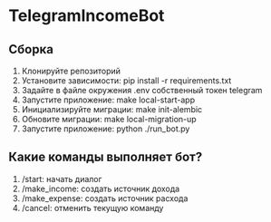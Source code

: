 # TelegramIncomeBot

## Сборка
1. Клонируйте репозиторий
2. Установите зависимости: pip install -r requirements.txt
3. Задайте в файле окружения .env собственный токен telegram
4. Запустите приложение: make local-start-app
5. Инициализируйте миграции: make init-alembic
6. Обновите миграции: make local-migration-up
7. Запустите приложение: python ./run_bot.py

## Какие команды выполняет бот?
1. /start: начать диалог
2. /make_income: создать источник дохода
3. /make_expense: создать источник расхода
4. /cancel: отменить текущую команду
